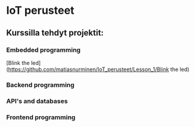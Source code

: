 # IoT perusteet

## Kurssilla tehdyt projektit:

### Embedded programming
[Blink the led](https://github.com/matiasnurminen/IoT_perusteet/Lesson_1/Blink the led)
### Backend programming
### API's and databases
### Frontend programming
